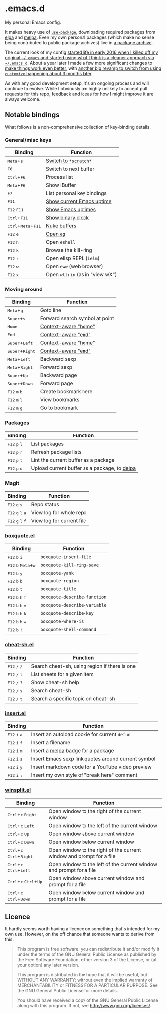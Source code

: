 # .emacs.d

My personal Emacs config.

It makes heavy use
of [`use-package`](https://github.com/jwiegley/use-package), downloading
required packages from [elpa](https://elpa.gnu.org/)
and [melpa](https://melpa.org/). Even my own personal packages (which make
no sense being contributed to public package archives) live
in [a package archive](http://blog.davep.org/delpa/).

The current look of my
config
[started life in early 2016 when I killed off my original `~/.emacs` and started using what I think is a cleaner approach via `~/.emacs.d`](http://blog.davep.org/2016/05/26/starting_fresh_with_gnu_emacs.html).
About a year later I made a few more significant changes
to
[make things work even better](http://blog.davep.org/2017/04/01/another_revamp_of_my_emacs_config.html),
with
[another big revamp to switch from using `customize` happening about 3 months later](http://blog.davep.org/2017/07/13/more_revamping_of_my_emacs_config.html).

As with any good development setup, it's an ongoing process and will
continue to evolve. While I obviously am highly unlikely to accept pull
requests for this repo, feedback and ideas for how I might improve it are
always welcome.

## Notable bindings

What follows is a non-comprehensive collection of key-binding details.

### General/misc keys

| Binding | Function |
| --- | --- |
| <kbd>Meta</kbd>+<kbd>s</kbd> | [Switch to `*scratch*`](https://github.com/davep/itch.el) |
| <kbd>F6</kbd> | Switch to next buffer |
| <kbd>Ctrl</kbd>+<kbd>F6</kbd> | Process list |
| <kbd>Meta</kbd>+<kbd>F6</kbd> | Show iBuffer |
| <kbd>F7</kbd> | List personal key bindings |
| <kbd>F11</kbd> | [Show current Emacs uptime](https://github.com/davep/uptimes.el) |
| <kbd>F12</kbd> <kbd>F11</kbd> | [Show Emacs uptimes](https://github.com/davep/uptimes.el) |
| <kbd>Ctrl</kbd>+<kbd>F11</kbd> | [Show binary clock](https://github.com/davep/binclock.el) |
| <kbd>Ctrl</kbd>+<kbd>Meta</kbd>+<kbd>F11</kbd> | [Nuke buffers](https://github.com/davep/nuke-buffers.el) |
| <kbd>F12</kbd> <kbd>e</kbd> | [Open `eg`](https://github.com/davep/eg.el) |
| <kbd>F12</kbd> <kbd>h</kbd> | Open `eshell` |
| <kbd>F12</kbd> <kbd>k</kbd> | Browse the kill-ring |
| <kbd>F12</kbd> <kbd>r</kbd> | Open elisp REPL (`ielm`) |
| <kbd>F12</kbd> <kbd>w</kbd> | Open `eww` (web browser) |
| <kbd>F12</kbd> <kbd>x</kbd> | Open `wttrin` (as in "view wX") |

### Moving around

| Binding | Function |
| --- | --- |
| <kbd>Meta</kbd>+<kbd>g</kbd> | Goto line |
| <kbd>Super</kbd>+<kbd>s</kbd> | Forward search symbol at point |
| <kbd>Home</kbd> | [Context-aware "home"](https://github.com/davep/moving.el) |
| <kbd>End</kbd> | [Context-aware "end"](https://github.com/davep/moving.el) |
| <kbd>Super</kbd>+<kbd>Left</kbd> | [Context-aware "home"](https://github.com/davep/moving.el) |
| <kbd>Super</kbd>+<kbd>Right</kbd> | [Context-aware "end"](https://github.com/davep/moving.el) |
| <kbd>Meta</kbd>+<kbd>Left</kbd> | Backward sexp |
| <kbd>Meta</kbd>+<kbd>Right</kbd> | Forward sexp |
| <kbd>Super</kbd>+<kbd>Up</kbd> | Backward page |
| <kbd>Super</kbd>+<kbd>Down</kbd> | Forward page |
| <kbd>F12</kbd> <kbd>m</kbd> <kbd>b</kbd> | Create bookmark here |
| <kbd>F12</kbd> <kbd>m</kbd> <kbd>l</kbd> | View bookmarks |
| <kbd>F12</kbd> <kbd>m</kbd> <kbd>g</kbd> | Go to bookmark |

### Packages

| Binding | Function |
| --- | --- |
| <kbd>F12</kbd> <kbd>p</kbd> <kbd>l</kbd> | List packages |
| <kbd>F12</kbd> <kbd>p</kbd> <kbd>r</kbd> | Refresh package lists |
| <kbd>F12</kbd> <kbd>p</kbd> <kbd>t</kbd> | Lint the current buffer as a package |
| <kbd>F12</kbd> <kbd>p</kbd> <kbd>u</kbd> | Upload current buffer as a package, to [delpa](http://blog.davep.org/delpa/) |

### Magit

| Binding | Function |
| --- | --- |
| <kbd>F12</kbd> <kbd>g</kbd> <kbd>s</kbd> | Repo status |
| <kbd>F12</kbd> <kbd>g</kbd> <kbd>l</kbd> <kbd>a</kbd> | View log for whole repo |
| <kbd>F12</kbd> <kbd>g</kbd> <kbd>l</kbd> <kbd>f</kbd> | View log for current file |

### [boxquote.el](https://github.com/davep/boxquote.el)

| Binding | Function |
| --- | --- |
| <kbd>F12</kbd> <kbd>b</kbd> <kbd>i</kbd> | `boxquote-insert-file` |
| <kbd>F12</kbd> <kbd>b</kbd> <kbd>Meta</kbd>+<kbd>w</kbd> | `boxquote-kill-ring-save` |
| <kbd>F12</kbd> <kbd>b</kbd> <kbd>y</kbd> | `boxquote-yank` |
| <kbd>F12</kbd> <kbd>b</kbd> <kbd>b</kbd> | `boxquote-region` |
| <kbd>F12</kbd> <kbd>b</kbd> <kbd>t</kbd> | `boxquote-title` |
| <kbd>F12</kbd> <kbd>b</kbd> <kbd>h</kbd> <kbd>f</kbd> | `boxquote-describe-function` |
| <kbd>F12</kbd> <kbd>b</kbd> <kbd>h</kbd> <kbd>v</kbd> | `boxquote-describe-variable` |
| <kbd>F12</kbd> <kbd>b</kbd> <kbd>h</kbd> <kbd>k</kbd> | `boxquote-describe-key` |
| <kbd>F12</kbd> <kbd>b</kbd> <kbd>h</kbd> <kbd>w</kbd> | `boxquote-where-is` |
| <kbd>F12</kbd> <kbd>b</kbd> <kbd>!</kbd> | `boxquote-shell-command` |

### [cheat-sh.el](https://github.com/davep/cheat-sh.el)

| Binding | Function |
| --- | --- |
| <kbd>F12</kbd> <kbd>/</kbd> <kbd>/</kbd> | Search cheat-sh, using region if there is one |
| <kbd>F12</kbd> <kbd>/</kbd> <kbd>l</kbd> | List sheets for a given item |
| <kbd>F12</kbd> <kbd>/</kbd> <kbd>?</kbd> | Show cheat-sh help |
| <kbd>F12</kbd> <kbd>/</kbd> <kbd>s</kbd> | Search cheat-sh |
| <kbd>F12</kbd> <kbd>/</kbd> <kbd>t</kbd> | Search a specific topic on cheat-sh |

### [insert.el](https://github.com/davep/insert.el)

| Binding | Function |
| --- | --- |
| <kbd>F12</kbd> <kbd>i</kbd> <kbd>a</kbd> | Insert an autoload cookie for current `defun` |
| <kbd>F12</kbd> <kbd>i</kbd> <kbd>f</kbd> | Insert a filename |
| <kbd>F12</kbd> <kbd>i</kbd> <kbd>m</kbd> | Insert a [melpa](https://melpa.org/) badge for a package |
| <kbd>F12</kbd> <kbd>i</kbd> <kbd>s</kbd> | Insert Emacs sexp link quotes around current symbol |
| <kbd>F12</kbd> <kbd>i</kbd> <kbd>y</kbd> | Insert markdown code for a YouTube video preview |
| <kbd>F12</kbd> <kbd>i</kbd> <kbd>;</kbd> | Insert my own style of "break here" comment |

### [winsplit.el](https://github.com/davep/winsplit.el)

| Binding | Function |
| --- | --- |
| <kbd>Ctrl</kbd>+<kbd>c</kbd> <kbd>Right</kbd> | Open window to the right of the current window |
| <kbd>Ctrl</kbd>+<kbd>c</kbd> <kbd>Left</kbd> | Open window to the left of the current window |
| <kbd>Ctrl</kbd>+<kbd>c</kbd> <kbd>Up</kbd> | Open window above current window |
| <kbd>Ctrl</kbd>+<kbd>c</kbd> <kbd>Down</kbd> | Open window below current window |
| <kbd>Ctrl</kbd>+<kbd>c</kbd> <kbd>Ctrl</kbd>+<kbd>Right</kbd> | Open window to the right of the current window and prompt for a file |
| <kbd>Ctrl</kbd>+<kbd>c</kbd> <kbd>Ctrl</kbd>+<kbd>Left</kbd> | Open window to the left of the current window and prompt for a file |
| <kbd>Ctrl</kbd>+<kbd>c</kbd> <kbd>Ctrl</kbd>+<kbd>Up</kbd> | Open window above current window and prompt for a file |
| <kbd>Ctrl</kbd>+<kbd>c</kbd> <kbd>Ctrl</kbd>+<kbd>Down</kbd> | Open window below current window and prompt for a file |

## Licence

It hardly seems worth having a licence on something that's intended for my
own use. However, on the off chance that someone wants to derive from this:

> This program is free software: you can redistribute it and/or modify it
> under the terms of the GNU General Public License as published by the Free
> Software Foundation, either version 3 of the License, or (at your option)
> any later version.
>
> This program is distributed in the hope that it will be useful, but
> WITHOUT ANY WARRANTY; without even the implied warranty of MERCHANTABILITY
> or FITNESS FOR A PARTICULAR PURPOSE. See the GNU General Public License
> for more details.
>
> You should have received a copy of the GNU General Public License along
> with this program. If not, see <http://www.gnu.org/licenses/>.
